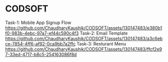 # CODSOFT
Task-1: Mobile App Signup Flow
https://github.com/ChaudharyKaushik/CODSOFT/assets/130147483/e380b1f0-983b-4ebc-97a7-ef44c590c4f3
Task-2: Email Template
https://github.com/ChaudharyKaushik/CODSOFT/assets/130147483/a3c6ebce-7854-4ff6-af92-0ca9bb7a2ffc 
Task-3: Resturant Menu
https://github.com/ChaudharyKaushik/CODSOFT/assets/130147483/ffcf2e97-33ed-4717-b8c5-254163086f8d
